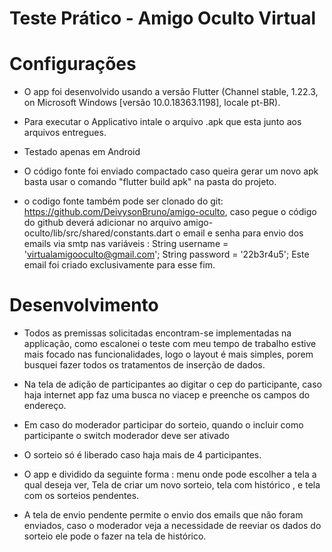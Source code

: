 # Teste Prático - Amigo Oculto Virtual



# Configurações

- O app foi desenvolvido usando a versão Flutter (Channel stable, 1.22.3, on Microsoft Windows [versão 10.0.18363.1198], locale pt-BR).
- Para executar o Applicativo intale o arquivo .apk que esta junto aos arquivos entregues.

- Testado apenas em Android

- O código fonte foi enviado  compactado caso queira gerar um novo apk basta usar o comando 
"flutter build apk" na pasta do projeto.

- o codigo fonte também pode ser clonado do git: https://github.com/DeivysonBruno/amigo-oculto, 
caso pegue o código do github deverá adicionar no arquivo 
amigo-oculto/lib/src/shared/constants.dart
o email e senha para envio dos emails via smtp nas variáveis :
String username = 'virtualamigooculto@gmail.com';
String password = '22b3r4u5';
Este email foi criado exclusivamente para esse fim.

# Desenvolvimento

- Todos as premissas solicitadas encontram-se implementadas na applicação, como escalonei o teste com meu tempo de trabalho estive mais focado nas funcionalidades, logo o layout é mais simples, porem busquei fazer todos os tratamentos de inserção de dados.

- Na tela de adição de participantes ao digitar o cep do participante, caso haja internet app faz uma busca no viacep e preenche os campos do endereço.

- Em caso do moderador participar do sorteio, quando o incluir como participante o switch moderador deve ser ativado 

- O sorteio só é liberado caso haja mais de 4 participantes.

- O app e dividido da seguinte forma : menu onde pode escolher a tela a qual deseja ver, Tela de criar um novo sorteio, tela com histórico , e tela com os sorteios pendentes.

- A tela de envio pendente permite o envio dos emails que não foram enviados, caso o moderador veja a necessidade de reeviar os dados do sorteio ele pode o fazer na tela de histórico.


